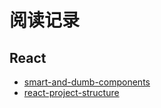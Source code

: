 # 阅读记录

## React

* [smart-and-dumb-components](https://medium.com/@dan_abramov/smart-and-dumb-components-7ca2f9a7c7d0)
* [react-project-structure](https://daveceddia.com/react-project-structure/)
